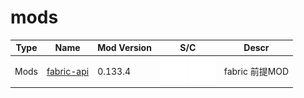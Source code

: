 # mods

| Type | Name | Mod Version | S/C | Descr |
| --- | --- | --- | --- | --- |
| Mods | [fabric-api](https://www.curseforge.com/minecraft/mc-mods/fabric-api) | 0.133.4 | <img src="./docs/assets/sv.svg" style="height: 3em; filter: brightness(0) saturate(100%) invert(95%) sepia(0%) saturate(0%) hue-rotate(82deg) brightness(103%) contrast(105%);" /> <img src="./docs/assets/pc.svg" style="height: 3em; filter: brightness(0) saturate(100%) invert(95%) sepia(0%) saturate(0%) hue-rotate(82deg) brightness(103%) contrast(105%);" /> | fabric 前提MOD |

